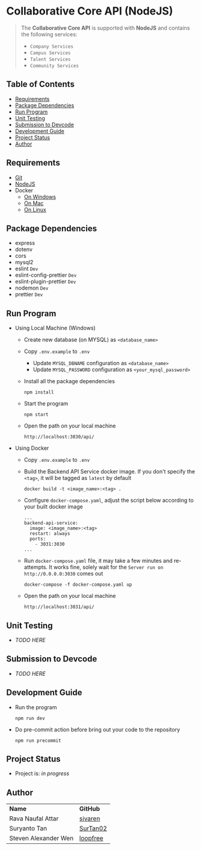 # Collaborative Core API (NodeJS)
> The **Collaborative Core API** is supported with **NodeJS** and contains the following services:
> * `Company Services`
> * `Campus Services`
> * `Talent Services`
> * `Community Services`

## Table of Contents
* [Requirements](#requirements)
* [Package Dependencies](#package-dependencies)
* [Run Program](#run-program)
* [Unit Testing](#unit-testing)
* [Submission to Devcode](#submission-to-devcode)
* [Development Guide](#development-guide)
* [Project Status](#project-status)
* [Author](#author)

## Requirements
* [Git](https://git-scm.com/book/en/v2/Getting-Started-Installing-Git)
* [NodeJS](https://nodejs.org/en/download/)
* Docker
    * [On Windows](https://docs.docker.com/desktop/install/windows-install/)
    * [On Mac](https://docs.docker.com/desktop/install/mac-install/)
    * [On Linux](https://docs.docker.com/desktop/install/linux-install/)

## Package Dependencies
* express
* dotenv
* cors
* mysql2
* eslint `Dev`
* eslint-config-prettier `Dev`
* eslint-plugin-prettier `Dev`
* nodemon `Dev`
* prettier `Dev`

## Run Program
* Using Local Machine (Windows)
  * Create new database (on MYSQL) as `<database_name>`
  * Copy `.env.example` to `.env` 
    * Update `MYSQL_DBNAME` configuration as `<database_name>`
    * Update `MYSQL_PASSWORD` configuration as `<your_mysql_password>`
  * Install all the package dependencies
    
    ```
    npm install
    ```
  * Start the program
    
    ```
    npm start
    ```
  * Open the path on your local machine
    
    ```
    http://localhost:3030/api/
    ```

* Using Docker 
  * Copy `.env.example` to `.env` 
  * Build the Backend API Service docker image. If you don't specify the `<tag>`, it will be tagged as `latest` by default

    ```
    docker build -t <image_name>:<tag> .
    ```
  * Configure `docker-compose.yaml`, adjust the script below according to your built docker image

    ```
    ...
    backend-api-service: 
      image: <image_name>:<tag>
      restart: always
      ports:
        - 3031:3030
    ...
    ```
  * Run `docker-compose.yaml` file, it may take a few minutes and re-attempts. It works fine, solely wait for the `Server run on http://0.0.0.0:3030` comes out

    ```
    docker-compose -f docker-compose.yaml up
    ```
  * Open the path on your local machine
      
    ```
    http://localhost:3031/api/
    ```

## Unit Testing
* _TODO HERE_

## Submission to Devcode
* _TODO HERE_

## Development Guide
* Run the program

    ```
    npm run dev
    ```
* Do pre-commit action before bring out your code to the repository
    
    ```
    npm run precommit
    ```

## Project Status
* Project is: _in progress_

## Author
<table>
    <tr>
      <td><b>Name</b></td>
      <td><b>GitHub</b></td>
    </tr>
    <tr>
      <td>Rava Naufal Attar</td>
      <td><a href="https://github.com/sivaren">sivaren</a></td>
    </tr>
    <tr>
      <td>Suryanto Tan</td>
      <td><a href="https://github.com/SurTan02">SurTan02</a></td>
    </tr>
    <tr>
      <td>Steven Alexander Wen</td>
      <td><a href="https://github.com/loopfree">loopfree</a></td>
    </tr>
</table>
